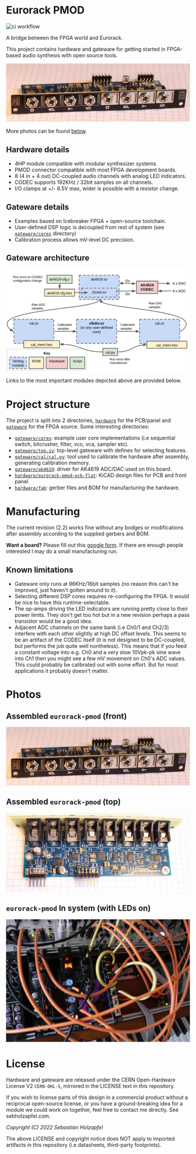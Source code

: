 # Eurorack PMOD

![ci workflow](https://github.com/schnommus/eurorack-pmod/actions/workflows/main.yml/badge.svg)

A bridge between the FPGA world and Eurorack.

This project contains hardware and gateware for getting started in FPGA-based audio synthesis with open source tools.

![assembled eurorack-pmod module (front)](docs/img/eurorack-pmod.jpg)

More photos can be found [below](#photos).

## Hardware details
- 4HP module compatible with modular synthesizer systems.
- PMOD connector compatible with most FPGA development boards.
- 8 (4 in + 4 out) DC-coupled audio channels with analog LED indicators.
- CODEC supports 192KHz / 32bit samples on all channels.
- I/O clamps at +/- 6.5V max, wider is possible with a resistor change.

## Gateware details
- Examples based on Icebreaker FPGA + open-source toolchain.
- User-defined DSP logic is decoupled from rest of system (see [`gateware/cores`](gateware/cores) directory)
- Calibration process allows mV-level DC precision.

## Gateware architecture
![gateware architecture](docs/img/gateware-arch.png)

Links to the most important modules depicted above are provided below.

# Project structure
The project is split into 2 directories, [`hardware`](hardware) for the PCB/panel and [`gateware`](gateware) for the FPGA source. Some interesting directories:
- [`gateware/cores`](gateware/cores): example user core implementations (i.e sequential switch, bitcrusher, filter, vco, vca, sampler etc).
- [`gateware/top.sv`](gateware/top.sv): top-level gateware with defines for selecting features.
- [`gateware/cal/cal.py`](gateware/cal/cal.py): tool used to calibrate the hardware after assembly, generating calibration memory.
- [`gateware/ak4619`](gateware/ak4619): driver for AK4619 ADC/DAC used on this board.
- [`hardware/eurorack-pmod-pcb-flat`](hardware/eurorack-pmod-pcb-flat): KiCAD design files for PCB and front panel.
- [`hardware/fab`](hardware/fab): gerber files and BOM for manufacturing the hardware.

# Manufacturing
The current revision (2.2) works fine without any bodges or modifications after assembly according to the supplied gerbers and BOM.

**Want a board?** Please fill out this [google form](https://forms.gle/rSEGuKGHPVXYotHRA). If there are enough people interested I may do a small manufacturing run.

## Known limitations
- Gateware only runs at 96KHz/16bit samples (no reason this can't be improved, just haven't gotten around to it).
- Selecting different DSP cores requires re-configuring the FPGA. It would be nice to have this runtime-selectable.
- The op-amps driving the LED indicators are running pretty close to their power limits. They don't get too hot but in a new revision perhaps a pass transistor would be a good idea.
- Adjacent ADC channels on the same bank (i.e Ch0/1 and Ch2/3) interfere with each other slightly at high DC offset levels. This seems to be an artifact of the CODEC itself (it is not designed to be DC-coupled, but performs the job quite well nontheless). This means that if you feed a constant voltage into e.g. Ch0 and a very slow 10Vpk-pk sine wave into Ch1 then you might see a few mV movement on Ch0's ADC values. This could probably be calibrated out with some effort. But for most applications it probably doesn't matter.

# Photos

## Assembled `eurorack-pmod` (front)
![assembled eurorack-pmod module (front)](docs/img/eurorack-pmod.jpg)

## Assembled `eurorack-pmod` (top)
![assembled eurorack-pmod module (top)](docs/img/eurorack-pmod-top.jpg)

## `eurorack-pmod` In system (with LEDs on)
![assembled eurorack-pmod module (in system)](docs/img/eurorack-pmod-system.jpg)

# License
Hardware and gateware are released under the CERN Open-Hardware License V2 `CERN-OHL-S`, mirrored in the LICENSE text in this repository.

If you wish to license parts of this design in a commercial product without a reciprocal open-source license, or you have a ground-breaking idea for a module we could work on together, feel free to contact me directly. See sebholzapfel.com.

*Copyright (C) 2022 Sebastian Holzapfel*

The above LICENSE and copyright notice does NOT apply to imported artifacts in this repository (i.e datasheets, third-party footprints).
